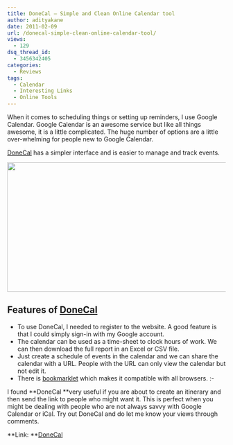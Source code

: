 ```yaml
---
title: DoneCal – Simple and Clean Online Calendar tool
author: adityakane
date: 2011-02-09
url: /donecal-simple-clean-online-calendar-tool/
views:
  - 129
dsq_thread_id:
  - 3456342405
categories:
  - Reviews
tags:
  - Calendar
  - Interesting Links
  - Online Tools
---
```

When it comes to scheduling things or setting up reminders, I use Google Calendar. Google Calendar is an awesome service but like all things awesome, it is a little complicated. The huge number of options are a little over-whelming for people new to Google Calendar.

<a href="http://donecal.com/" onclick="_gaq.push(['_trackEvent', 'outbound-article', 'http://donecal.com/', 'DoneCal']);" >DoneCal</a> has a simpler interface and is easier to manage and track events.

[<img class="alignnone size-full wp-image-37486" title="done_cal_simple_calendar" src="http://cdn.devilsworkshop.org/files/2011/02/done_cal_simple_calendar.png" alt="" width="550" height="299" />][1]

## Features of <a href="http://donecal.com/" onclick="_gaq.push(['_trackEvent', 'outbound-article', 'http://donecal.com/', 'DoneCal']);" >DoneCal</a>

  * To use DoneCal, I needed to register to the website. A good feature is that I could simply sign-in with my Google account.
  * The calendar can be used as a time-sheet to clock hours of work. We can then download the full report in an Excel or CSV file.
  * Just create a schedule of events in the calendar and we can share the calendar with a URL. People with the URL can only view the calendar but not edit it.
  * There is <a href="http://donecal.com/help/Bookmarklet" onclick="_gaq.push(['_trackEvent', 'outbound-article', 'http://donecal.com/help/Bookmarklet', 'bookmarklet']);" >bookmarklet</a> which makes it compatible with all browsers. <img src="http://devilsworkshop.org/wp-includes/images/smilies/simple-smile.png" alt=":-)" class="wp-smiley" style="height: 1em; max-height: 1em;" />

I found **DoneCal **very useful if you are about to create an itinerary and then send the link to people who might want it. This is perfect when you might be dealing with people who are not always savvy with Google Calendar or iCal. Try out DoneCal and do let me know your views through comments.

**Link: **<a href="http://donecal.com/" onclick="_gaq.push(['_trackEvent', 'outbound-article', 'http://donecal.com/', 'DoneCal']);" >DoneCal</a>

 [1]: http://cdn.devilsworkshop.org/files/2011/02/done_cal_simple_calendar.png
